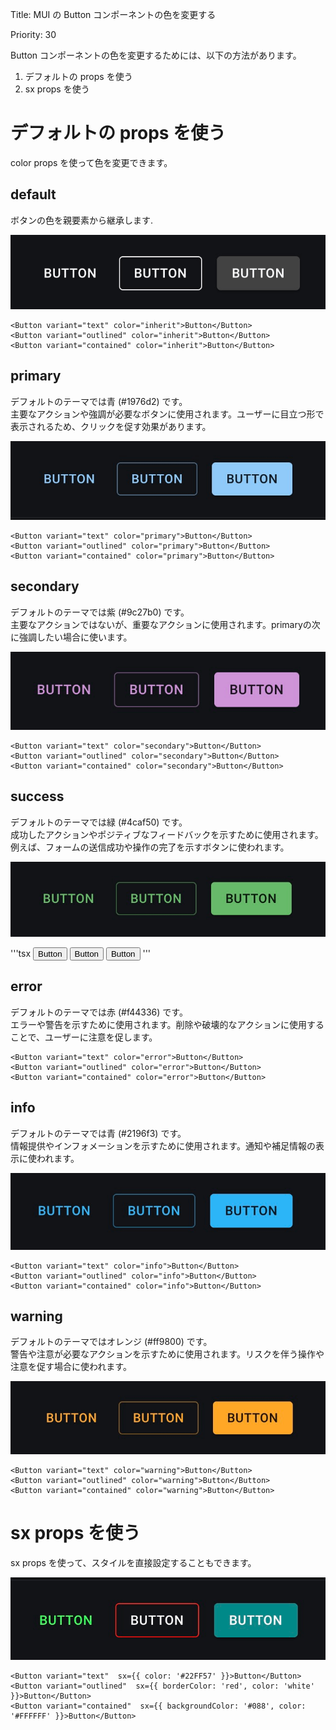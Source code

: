 Title: MUI の Button コンポーネントの色を変更する

Priority: 30

Button コンポーネントの色を変更するためには、以下の方法があります。  

1. デフォルトの props を使う
3. sx props を使う

# デフォルトの props を使う

color props を使って色を変更できます。  

## default  

ボタンの色を親要素から継承します.  

![default color](./color_default.png)

```tsx
<Button variant="text" color="inherit">Button</Button>
<Button variant="outlined" color="inherit">Button</Button>
<Button variant="contained" color="inherit">Button</Button>
```

## primary

デフォルトのテーマでは青 (#1976d2) です。  
主要なアクションや強調が必要なボタンに使用されます。ユーザーに目立つ形で表示されるため、クリックを促す効果があります。  

![primary color](./color_primary.png)


```tsx
<Button variant="text" color="primary">Button</Button>
<Button variant="outlined" color="primary">Button</Button>
<Button variant="contained" color="primary">Button</Button>
```

## secondary

デフォルトのテーマでは紫 (#9c27b0) です。  
主要なアクションではないが、重要なアクションに使用されます。primaryの次に強調したい場合に使います。  

![secondary color](./color_secondary.png)

```tsx
<Button variant="text" color="secondary">Button</Button>
<Button variant="outlined" color="secondary">Button</Button>
<Button variant="contained" color="secondary">Button</Button>
```

## success

デフォルトのテーマでは緑 (#4caf50) です。  
成功したアクションやポジティブなフィードバックを示すために使用されます。例えば、フォームの送信成功や操作の完了を示すボタンに使われます。  

![success color](./color_success.png)

'''tsx
<Button variant="text" color="success">Button</Button>
<Button variant="outlined" color="success">Button</Button>
<Button variant="contained" color="success">Button</Button>
'''

## error

デフォルトのテーマでは赤 (#f44336) です。  
エラーや警告を示すために使用されます。削除や破壊的なアクションに使用することで、ユーザーに注意を促します。  

```tsx
<Button variant="text" color="error">Button</Button>
<Button variant="outlined" color="error">Button</Button>
<Button variant="contained" color="error">Button</Button>
```

## info

デフォルトのテーマでは青 (#2196f3) です。  
情報提供やインフォメーションを示すために使用されます。通知や補足情報の表示に使われます。

![info color](./color_info.png)

```tsx
<Button variant="text" color="info">Button</Button>
<Button variant="outlined" color="info">Button</Button>
<Button variant="contained" color="info">Button</Button>
```

## warning

デフォルトのテーマではオレンジ (#ff9800) です。  
警告や注意が必要なアクションを示すために使用されます。リスクを伴う操作や注意を促す場合に使われます。  

![warning color](./color_warning.png)

```tsx
<Button variant="text" color="warning">Button</Button>
<Button variant="outlined" color="warning">Button</Button>
<Button variant="contained" color="warning">Button</Button>
```

# sx props を使う

sx props を使って、スタイルを直接設定することもできます。

![sx color](./color_sx.png)

```tsx
<Button variant="text"  sx={{ color: '#22FF57' }}>Button</Button>
<Button variant="outlined"  sx={{ borderColor: 'red', color: 'white' }}>Button</Button>
<Button variant="contained"  sx={{ backgroundColor: '#088', color: '#FFFFFF' }}>Button</Button>
```

